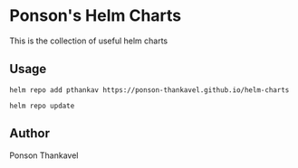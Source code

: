 # Ponson's Helm Charts

This is the collection of useful helm charts


## Usage

```shell
helm repo add pthankav https://ponson-thankavel.github.io/helm-charts

helm repo update

```


## Author

Ponson Thankavel
